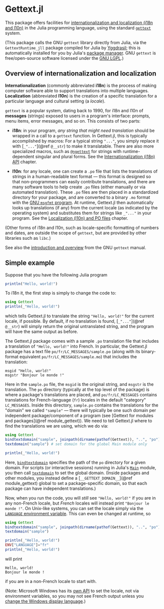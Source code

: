 # Gettext.jl

This package offers facilities for [internationalization and localization (i18n and l10n)](https://en.wikipedia.org/wiki/Internationalization_and_localization) in the Julia programming language, using the standard [`gettext`](https://en.wikipedia.org/wiki/Gettext) system.

(This package calls the GNU `gettext` library directly from Julia, via the `GettextRuntime_jll` package compiled for Julia by [Yggdrasil](https://github.com/JuliaPackaging/Yggdrasil); this is automatically installed for you by Julia's [package manager](https://github.com/JuliaLang/Pkg.jl).  GNU `gettext` is free/open-source software licensed under the [GNU LGPL](https://www.gnu.org/software/gettext/manual/html_node/GNU-LGPL.html).)

## Overview of internationalization and localization

**Internationalization** (commonly abbreviated **i18n**) is the process of making computer software able to support translations into multiple languages.  **Localization** (abbreviated **l10n**) is the creation of a specific translation for a particular language and cultural setting (a *locale*).

`gettext` is a popular system, dating back to 1990, for i18n and l10n of **messages** (strings) exposed to users in a program's interface: prompts, menu items, error messages, and so on.  This consists of two parts:

* **i18n**: in your program, *any string that might need translation* should be wrapped in a call to a `gettext` function.   In Gettext.jl, this is typically accomplished by macros: For a typical string `"..."`, you simply replace it with [`_"..."`](@ref `@__str`) to make it translatable.  There are also more specialized macros, such as [`@ngettext`](@ref) for strings with runtime-dependent singular and plural forms.  See the [Internationalization (i18n) API](@ref) chapter.

* **l10n**: for any locale, one can create a `.po` file that lists the translations of strings in a human-readable text format — this format is designed so that non-programmers can easily contribute translations, and there are many software tools to help create `.po` files (either manually or via automated translation).   These `.po` files are then placed in a standardized directory for your package, and are converted to a binary `.mo` format with the [GNU `msgfmt` program](https://www.gnu.org/software/gettext/manual/html_node/Binaries.html).   At runtime, Gettext.jl then automatically looks up translations (if any) from the current locale (as indicated by the operating system) and substitutes them for strings like `_"..."` in your program.  See the [Localization (l10n) and PO files](@ref) chapter.

(Other forms of i18n and l10n, such as locale-specific formatting of numbers and dates, are outside the scope of `gettext`, but are provided by other libraries such as `libc`.)

See also the [introduction and overview](https://www.gnu.org/software/gettext/manual/html_node/Introduction.html) from the GNU `gettext` manual.

## Simple example

Suppose that you have the following Julia program
```jl
println("Hello, world!")
```
To i18n it, the first step is simply to change the code to:
```jl
using Gettext
println(_"Hello, world!")
```
which tells Gettext.jl to translate the string `"Hello, world!"` for the current locale, if possible.   By default, if no translation is found, [`_"..."`](@ref `@__str`)  will simply return the original untranslated string, and the program will have the same output as before.

The Gettext.jl package comes with a sample `.po` translation file that includes a translation of `"Hello, world!"` into French.    In particular, the Gettext.jl package has a text file `po/fr/LC_MESSAGES/sample.po` (along with its binary-format equivalent `po/fr/LC_MESSAGES/sample.mo`) that includes the translation:
```
msgid "Hello, world!"
msgstr "Bonjour le monde !"
```
Here in the `sample.po` file, the `msgid` is the original string, and `msgstr` is the translation.  The `po` directory (typically at the top level of the package) is where a package's translations are placed, and `po/fr/LC_MESSAGES` contains translations for French-language (`fr`) locales in the default "category" `LC_MESSAGES`.  Inside this directory, `sample.po` contains the translations for the "domain" we called `"sample"` — there will typically be one such domain per independent package/component of a program (see [Gettext for modules and packages](@ref module_gettext)).   We need to tell Gettext.jl where to find the translations we are using, which we do via:
```jl
using Gettext
bindtextdomain("sample", joinpath(dirname(pathof(Gettext)), "..", "po"))
textdomain("sample") # set domain for the global Main module only

println(_"Hello, world!")
```
Here, [`bindtextdomain`](@ref) specifies the path of the `po` directory for
a given domain.  For scripts (or interactive sessions) running in Julia's
[`Main`](https://docs.julialang.org/en/v1/base/base/#Main) module, you then call
[`textdomain`](@ref) to set the global domain.   (Inside packages and
other modules, you instead define a [`__GETTEXT_DOMAIN__`](@ref module_gettext) global to set a package-specific domain, so that each package can have independent
translations.)

Now, when you run the code, you will *still* see `"Hello, world!"` if you are in any
non-French locale, but *French* locales will instead print `"Bonjour le monde !"`.
On Unix-like systems, you can set the locale simply via the [`LANGUAGE` environment
variable](https://www.gnu.org/software/gettext/manual/html_node/Locale-Environment-Variables.htmls). This can even be changed at runtime, so
```jl
using Gettext
bindtextdomain("sample", joinpath(dirname(pathof(Gettext)), "..", "po"))
textdomain("sample")

println(_"Hello, world!")
ENV["LANGUAGE"]="fr"
println(_"Hello, world!")
```
will print
```
Hello, world!
Bonjour le monde !
```
if you are in a non-French locale to start with.

(Note: Microsoft Windows has its [own API](https://learn.microsoft.com/en-us/windows/win32/api/winnls/nf-winnls-setthreadlocale) to set the locale, not via environment variables, so you may not see French output unless you [change the Windows display language](https://support.microsoft.com/en-US/windows/manage-the-language-and-keyboard-input-layout-settings-in-windows-12a10cb4-8626-9b77-0ccb-5013e0c7c7a2).)
